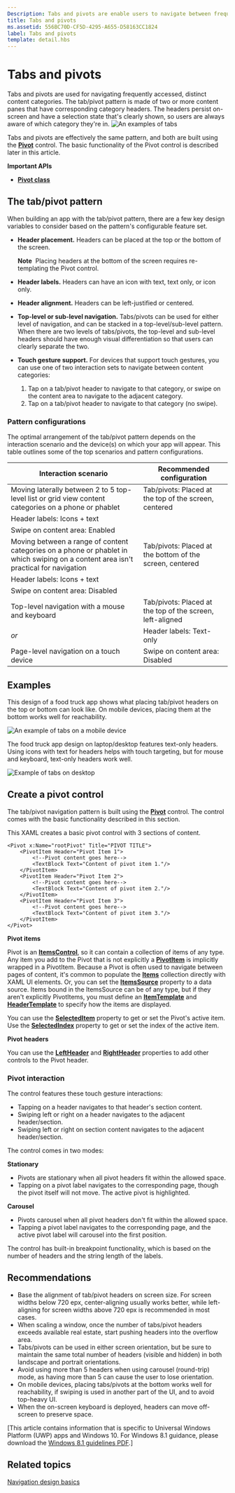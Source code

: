 ```yaml
---
Description: Tabs and pivots are enable users to navigate between frequently accessed content.
title: Tabs and pivots
ms.assetid: 556BC70D-CF5D-4295-A655-D58163CC1824
label: Tabs and pivots
template: detail.hbs
---
```

# Tabs and pivots

Tabs and pivots are used for navigating frequently accessed, distinct content categories. The tab/pivot pattern is made of two or more content panes that have corresponding category headers. The headers persist on-screen and have a selection state that's clearly shown, so users are always aware of which category they're in.
![An examples of tabs](images/HIGSecOne_Tabs.png)

Tabs and pivots are effectively the same pattern, and both are built using the [**Pivot**](https://msdn.microsoft.com/library/windows/apps/xaml/windows.ui.xaml.controls.pivot.aspx) control. The basic functionality of the Pivot control is described later in this article.

<span class="sidebar_heading" style="font-weight: bold;">Important APIs</span>

-   [**Pivot class**](https://msdn.microsoft.com/library/windows/apps/dn608241)

## The tab/pivot pattern

When building an app with the tab/pivot pattern, there are a few key design variables to consider based on the pattern's configurable feature set.

- **Header placement.**   Headers can be placed at the top or the bottom of the screen.
    
    **Note**&nbsp;&nbsp;Placing headers at the bottom of the screen requires re-templating the Pivot control.
- **Header labels.**  Headers can have an icon with text, text only, or icon only.
- **Header alignment.**  Headers can be left-justified or centered.
- **Top-level or sub-level navigation.**  Tabs/pivots can be used for either level of navigation, and can be stacked in a top-level/sub-level pattern. When there are two levels of tabs/pivots, the top-level and sub-level headers should have enough visual differentiation so that users can clearly separate the two.
- **Touch gesture support.**  For devices that support touch gestures, you can use one of two interaction sets to navigate between content categories:
    1. Tap on a tab/pivot header to navigate to that category, or swipe on the content area to navigate to the adjacent category.
    2. Tap on a tab/pivot header to navigate to that category (no swipe).

### Pattern configurations

The optimal arrangement of the tab/pivot pattern depends on the interaction scenario and the device(s) on which your app will appear. This table outlines some of the top scenarios and pattern configurations.

Interaction scenario|Recommended configuration
--------------------|-------------------------
Moving laterally between 2 to 5 top-level list or grid view content categories on a phone or phablet|Tab/pivots: Placed at the top of the screen, centered
|Header labels: Icons + text
|Swipe on content area: Enabled
Moving between a range of content categories on a phone or phablet in which swiping on a content area isn't practical for navigation|Tab/pivots: Placed at the bottom of the screen, centered
|Header labels: Icons + text
|Swipe on content area: Disabled
Top-level navigation with a mouse and keyboard|Tab/pivots: Placed at the top of the screen, left-aligned
 *or*|Header labels: Text-only
 Page-level navigation on a touch device|Swipe on content area: Disabled

## Examples

This design of a food truck app shows what placing tab/pivot headers on the top or bottom can look like. On mobile devices, placing them at the bottom works well for reachability.

![An example of tabs on a mobile device](images/uap_foodtruck_phone_320_tabsboth.png)

The food truck app design on laptop/desktop features text-only headers. Using icons with text for headers helps with touch targeting, but for mouse and keyboard, text-only headers work well.

![Example of tabs on desktop](images/uap_foodtruck_desktop_home_700.png)

## Create a pivot control

The tab/pivot navigation pattern is built using the [**Pivot**](https://msdn.microsoft.com/library/windows/apps/xaml/windows.ui.xaml.controls.pivot.aspx) control. The control comes with the basic functionality described in this section.

This XAML creates a basic pivot control with 3 sections of content.

```xaml
<Pivot x:Name="rootPivot" Title="PIVOT TITLE">
    <PivotItem Header="Pivot Item 1">
        <!--Pivot content goes here-->
        <TextBlock Text="Content of pivot item 1."/>
    </PivotItem>
    <PivotItem Header="Pivot Item 2">
        <!--Pivot content goes here-->
        <TextBlock Text="Content of pivot item 2."/>
    </PivotItem>
    <PivotItem Header="Pivot Item 3">
        <!--Pivot content goes here-->
        <TextBlock Text="Content of pivot item 3."/>
    </PivotItem>
</Pivot>
```

**Pivot items**

Pivot is an [**ItemsControl**](https://msdn.microsoft.com/library/windows/apps/xaml/windows.ui.xaml.controls.itemscontrol.aspx), so it can contain a collection of items of any type. Any item you add to the Pivot that is not explicitly a [**PivotItem**](https://msdn.microsoft.com/library/windows/apps/xaml/windows.ui.xaml.controls.pivotitem.aspx) is implicitly wrapped in a PivotItem. Because a Pivot is often used to navigate between pages of content, it's common to populate the [**Items**](https://msdn.microsoft.com/library/windows/apps/xaml/windows.ui.xaml.controls.itemscontrol.items.aspx) collection directly with XAML UI elements. Or, you can set the [**ItemsSource**](https://msdn.microsoft.com/library/windows/apps/xaml/windows.ui.xaml.controls.itemscontrol.itemssource.aspx) property to a data source. Items bound in the ItemsSource can be of any type, but if they aren't explicitly PivotItems, you must define an [**ItemTemplate**](https://msdn.microsoft.com/library/windows/apps/xaml/windows.ui.xaml.controls.itemscontrol.itemtemplate.aspx) and [**HeaderTemplate**](https://msdn.microsoft.com/library/windows/apps/xaml/windows.ui.xaml.controls.pivot.headertemplate.aspx) to specify how the items are displayed.

You can use the [**SelectedItem**](https://msdn.microsoft.com/library/windows/apps/xaml/windows.ui.xaml.controls.pivot.selecteditem.aspx) property to get or set the Pivot's active item. Use the [**SelectedIndex**](https://msdn.microsoft.com/library/windows/apps/xaml/windows.ui.xaml.controls.pivot.selectedindex.aspx) property to get or set the index of the active item. 

**Pivot headers**

You can use the [**LeftHeader**](https://msdn.microsoft.com/library/windows/apps/xaml/windows.ui.xaml.controls.pivot.leftheader.aspx) and [**RightHeader**](https://msdn.microsoft.com/library/windows/apps/xaml/windows.ui.xaml.controls.pivot.rightheader.aspx) properties to add other controls to the Pivot header. 

### Pivot interaction

The control features these touch gesture interactions:

-   Tapping on a header navigates to that header's section content.
-   Swiping left or right on a header navigates to the adjacent header/section.
-   Swiping left or right on section content navigates to the adjacent header/section.

The control comes in two modes:

**Stationary**

-   Pivots are stationary when all pivot headers fit within the allowed space.
-   Tapping on a pivot label navigates to the corresponding page, though the pivot itself will not move. The active pivot is highlighted.

**Carousel**

-   Pivots carousel when all pivot headers don't fit within the allowed space.
-   Tapping a pivot label navigates to the corresponding page, and the active pivot label will carousel into the first position.

The control has built-in breakpoint functionality, which is based on the number of headers and the string length of the labels.

## Recommendations

-   Base the alignment of tab/pivot headers on screen size. For screen widths below 720 epx, center-aligning usually works better, while left-aligning for screen widths above 720 epx is recommended in most cases.
-   When scaling a window, once the number of tabs/pivot headers exceeds available real estate, start pushing headers into the overflow area.
-   Tabs/pivots can be used in either screen orientation, but be sure to maintain the same total number of headers (visible and hidden) in both landscape and portrait orientations.
-   Avoid using more than 5 headers when using carousel (round-trip) mode, as having more than 5 can cause the user to lose orientation.
-   On mobile devices, placing tabs/pivots at the bottom works well for reachability, if swiping is used in another part of the UI, and to avoid top-heavy UI.
-   When the on-screen keyboard is deployed, headers can move off-screen to preserve space.

\[This article contains information that is specific to Universal Windows Platform (UWP) apps and Windows 10. For Windows 8.1 guidance, please download the [Windows 8.1 guidelines PDF](https://go.microsoft.com/fwlink/p/?linkid=258743).\]

## Related topics

[Navigation design basics](https://msdn.microsoft.com/library/windows/apps/dn958438)


<!--HONumber=Jun16_HO1-->



